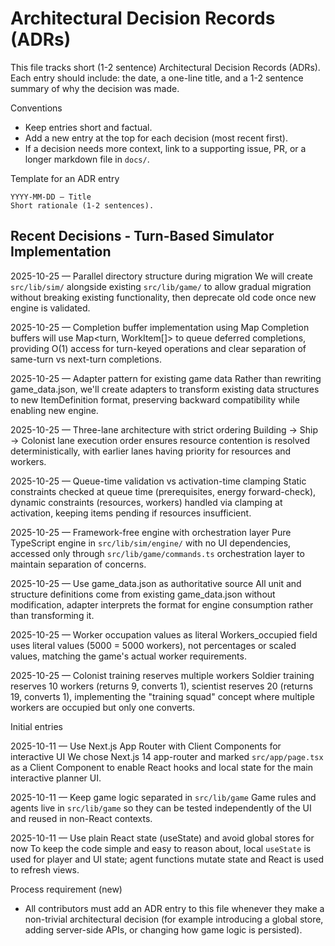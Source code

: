 # Architectural Decision Records (ADRs)

This file tracks short (1-2 sentence) Architectural Decision Records (ADRs). Each entry should include: the date, a one-line title, and a 1-2 sentence summary of why the decision was made.

Conventions
- Keep entries short and factual.
- Add a new entry at the top for each decision (most recent first).
- If a decision needs more context, link to a supporting issue, PR, or a longer markdown file in `docs/`.

Template for an ADR entry
```
YYYY-MM-DD — Title
Short rationale (1-2 sentences).
```

## Recent Decisions - Turn-Based Simulator Implementation

2025-10-25 — Parallel directory structure during migration
We will create `src/lib/sim/` alongside existing `src/lib/game/` to allow gradual migration without breaking existing functionality, then deprecate old code once new engine is validated.

2025-10-25 — Completion buffer implementation using Map
Completion buffers will use Map<turn, WorkItem[]> to queue deferred completions, providing O(1) access for turn-keyed operations and clear separation of same-turn vs next-turn completions.

2025-10-25 — Adapter pattern for existing game data
Rather than rewriting game_data.json, we'll create adapters to transform existing data structures to new ItemDefinition format, preserving backward compatibility while enabling new engine.

2025-10-25 — Three-lane architecture with strict ordering
Building → Ship → Colonist lane execution order ensures resource contention is resolved deterministically, with earlier lanes having priority for resources and workers.

2025-10-25 — Queue-time validation vs activation-time clamping
Static constraints checked at queue time (prerequisites, energy forward-check), dynamic constraints (resources, workers) handled via clamping at activation, keeping items pending if resources insufficient.

2025-10-25 — Framework-free engine with orchestration layer
Pure TypeScript engine in `src/lib/sim/engine/` with no UI dependencies, accessed only through `src/lib/game/commands.ts` orchestration layer to maintain separation of concerns.

2025-10-25 — Use game_data.json as authoritative source
All unit and structure definitions come from existing game_data.json without modification, adapter interprets the format for engine consumption rather than transforming it.

2025-10-25 — Worker occupation values as literal
Workers_occupied field uses literal values (5000 = 5000 workers), not percentages or scaled values, matching the game's actual worker requirements.

2025-10-25 — Colonist training reserves multiple workers
Soldier training reserves 10 workers (returns 9, converts 1), scientist reserves 20 (returns 19, converts 1), implementing the "training squad" concept where multiple workers are occupied but only one converts.

Initial entries

2025-10-11 — Use Next.js App Router with Client Components for interactive UI
We chose Next.js 14 app-router and marked `src/app/page.tsx` as a Client Component to enable React hooks and local state for the main interactive planner UI.

2025-10-11 — Keep game logic separated in `src/lib/game`
Game rules and agents live in `src/lib/game` so they can be tested independently of the UI and reused in non-React contexts.

2025-10-11 — Use plain React state (useState) and avoid global stores for now
To keep the code simple and easy to reason about, local `useState` is used for player and UI state; agent functions mutate state and React is used to refresh views.

Process requirement (new)
- All contributors must add an ADR entry to this file whenever they make a non-trivial architectural decision (for example introducing a global store, adding server-side APIs, or changing how game logic is persisted).

